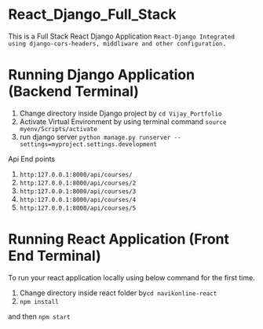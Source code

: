 # React_Django_Full_Stack
This is a Full Stack React Django Application
`React-Django Integrated using django-cors-headers, middliware and other configuration.`
# Running Django Application (Backend Terminal)
1. Change directory inside Django project by `cd Vijay_Portfolio`
1. Activate Virtual Environment by using terminal command `source myenv/Scripts/activate`
2. run django server `python manage.py runserver --settings=myproject.settings.development`

Api End points
1. `http:127.0.0.1:8000/api/courses/`
2. `http:127.0.0.1:8000/api/courses/2`
3. `http:127.0.0.1:8000/api/courses/3`
4. `http:127.0.0.1:8000/api/courses/4`
5. `http:127.0.0.1:8000/api/courses/5`


# Running React Application (Front End Terminal)
To run your react application locally using below command for the first time.
1. Change directory inside react folder by`cd navikonline-react`
2. `npm install`

and then `npm start`

